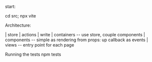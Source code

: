 start:

cd src; npx vite

Architecture:

| store
|   actions
|   write
| containers -- use store, couple components
| components -- simple as rendering from props: up callback as events
| views -- entry point for each page

Running the tests
npm tests